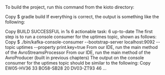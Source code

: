 To build the project, run this command from the kioto directory:

Copy
$ gradle build
If everything is correct, the output is something like the following:

Copy
BUILD SUCCESSFUL in 1s
 6 actionable task: 6 up-to-date
The first step is to run a console consumer for the uptimes topic, shown as follows:
Copy
      $ ./bin/kafka-console-consumer --bootstrap-server localhost:9092 
      --topic uptimes --property print.key=true
From our IDE, run the main method of the AvroStreamsProcessor
From our IDE, run the main method of the AvroProducer (built in previous chapters)
The output on the console consumer for the uptimes topic should be similar to the following:
Copy
       EW05-HV36 33
       BO58-SB28 20
       DV03-ZT93 46
       ...